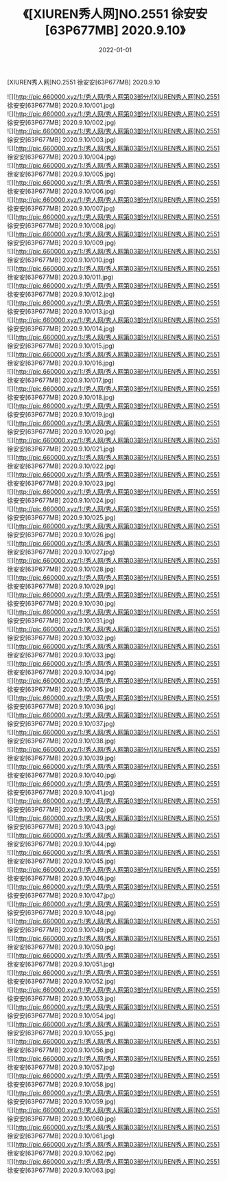﻿---
layout: post
title:  《[XIUREN秀人网]NO.2551 徐安安[63P677MB] 2020.9.10》
date:   2022-01-01
img: http://pic.660000.xyz/1:/秀人网/秀人网第03部分/[XIUREN秀人网]NO.2551 徐安安[63P677MB] 2020.9.10/000.jpg
categories: [美女, 清纯, 唯美]
---

[XIUREN秀人网]NO.2551 徐安安[63P677MB] 2020.9.10

 ![](http://pic.660000.xyz/1:/秀人网/秀人网第03部分/[XIUREN秀人网]NO.2551 徐安安[63P677MB] 2020.9.10/001.jpg) <br>![](http://pic.660000.xyz/1:/秀人网/秀人网第03部分/[XIUREN秀人网]NO.2551 徐安安[63P677MB] 2020.9.10/002.jpg) <br>![](http://pic.660000.xyz/1:/秀人网/秀人网第03部分/[XIUREN秀人网]NO.2551 徐安安[63P677MB] 2020.9.10/003.jpg) <br>![](http://pic.660000.xyz/1:/秀人网/秀人网第03部分/[XIUREN秀人网]NO.2551 徐安安[63P677MB] 2020.9.10/004.jpg) <br>![](http://pic.660000.xyz/1:/秀人网/秀人网第03部分/[XIUREN秀人网]NO.2551 徐安安[63P677MB] 2020.9.10/005.jpg) <br>![](http://pic.660000.xyz/1:/秀人网/秀人网第03部分/[XIUREN秀人网]NO.2551 徐安安[63P677MB] 2020.9.10/006.jpg) <br>![](http://pic.660000.xyz/1:/秀人网/秀人网第03部分/[XIUREN秀人网]NO.2551 徐安安[63P677MB] 2020.9.10/007.jpg) <br>![](http://pic.660000.xyz/1:/秀人网/秀人网第03部分/[XIUREN秀人网]NO.2551 徐安安[63P677MB] 2020.9.10/008.jpg) <br>![](http://pic.660000.xyz/1:/秀人网/秀人网第03部分/[XIUREN秀人网]NO.2551 徐安安[63P677MB] 2020.9.10/009.jpg) <br>![](http://pic.660000.xyz/1:/秀人网/秀人网第03部分/[XIUREN秀人网]NO.2551 徐安安[63P677MB] 2020.9.10/010.jpg) <br>![](http://pic.660000.xyz/1:/秀人网/秀人网第03部分/[XIUREN秀人网]NO.2551 徐安安[63P677MB] 2020.9.10/011.jpg) <br>![](http://pic.660000.xyz/1:/秀人网/秀人网第03部分/[XIUREN秀人网]NO.2551 徐安安[63P677MB] 2020.9.10/012.jpg) <br>![](http://pic.660000.xyz/1:/秀人网/秀人网第03部分/[XIUREN秀人网]NO.2551 徐安安[63P677MB] 2020.9.10/013.jpg) <br>![](http://pic.660000.xyz/1:/秀人网/秀人网第03部分/[XIUREN秀人网]NO.2551 徐安安[63P677MB] 2020.9.10/014.jpg) <br>![](http://pic.660000.xyz/1:/秀人网/秀人网第03部分/[XIUREN秀人网]NO.2551 徐安安[63P677MB] 2020.9.10/015.jpg) <br>![](http://pic.660000.xyz/1:/秀人网/秀人网第03部分/[XIUREN秀人网]NO.2551 徐安安[63P677MB] 2020.9.10/016.jpg) <br>![](http://pic.660000.xyz/1:/秀人网/秀人网第03部分/[XIUREN秀人网]NO.2551 徐安安[63P677MB] 2020.9.10/017.jpg) <br>![](http://pic.660000.xyz/1:/秀人网/秀人网第03部分/[XIUREN秀人网]NO.2551 徐安安[63P677MB] 2020.9.10/018.jpg) <br>![](http://pic.660000.xyz/1:/秀人网/秀人网第03部分/[XIUREN秀人网]NO.2551 徐安安[63P677MB] 2020.9.10/019.jpg) <br>![](http://pic.660000.xyz/1:/秀人网/秀人网第03部分/[XIUREN秀人网]NO.2551 徐安安[63P677MB] 2020.9.10/020.jpg) <br>![](http://pic.660000.xyz/1:/秀人网/秀人网第03部分/[XIUREN秀人网]NO.2551 徐安安[63P677MB] 2020.9.10/021.jpg) <br>![](http://pic.660000.xyz/1:/秀人网/秀人网第03部分/[XIUREN秀人网]NO.2551 徐安安[63P677MB] 2020.9.10/022.jpg) <br>![](http://pic.660000.xyz/1:/秀人网/秀人网第03部分/[XIUREN秀人网]NO.2551 徐安安[63P677MB] 2020.9.10/023.jpg) <br>![](http://pic.660000.xyz/1:/秀人网/秀人网第03部分/[XIUREN秀人网]NO.2551 徐安安[63P677MB] 2020.9.10/024.jpg) <br>![](http://pic.660000.xyz/1:/秀人网/秀人网第03部分/[XIUREN秀人网]NO.2551 徐安安[63P677MB] 2020.9.10/025.jpg) <br>![](http://pic.660000.xyz/1:/秀人网/秀人网第03部分/[XIUREN秀人网]NO.2551 徐安安[63P677MB] 2020.9.10/026.jpg) <br>![](http://pic.660000.xyz/1:/秀人网/秀人网第03部分/[XIUREN秀人网]NO.2551 徐安安[63P677MB] 2020.9.10/027.jpg) <br>![](http://pic.660000.xyz/1:/秀人网/秀人网第03部分/[XIUREN秀人网]NO.2551 徐安安[63P677MB] 2020.9.10/028.jpg) <br>![](http://pic.660000.xyz/1:/秀人网/秀人网第03部分/[XIUREN秀人网]NO.2551 徐安安[63P677MB] 2020.9.10/029.jpg) <br>![](http://pic.660000.xyz/1:/秀人网/秀人网第03部分/[XIUREN秀人网]NO.2551 徐安安[63P677MB] 2020.9.10/030.jpg) <br>![](http://pic.660000.xyz/1:/秀人网/秀人网第03部分/[XIUREN秀人网]NO.2551 徐安安[63P677MB] 2020.9.10/031.jpg) <br>![](http://pic.660000.xyz/1:/秀人网/秀人网第03部分/[XIUREN秀人网]NO.2551 徐安安[63P677MB] 2020.9.10/032.jpg) <br>![](http://pic.660000.xyz/1:/秀人网/秀人网第03部分/[XIUREN秀人网]NO.2551 徐安安[63P677MB] 2020.9.10/033.jpg) <br>![](http://pic.660000.xyz/1:/秀人网/秀人网第03部分/[XIUREN秀人网]NO.2551 徐安安[63P677MB] 2020.9.10/034.jpg) <br>![](http://pic.660000.xyz/1:/秀人网/秀人网第03部分/[XIUREN秀人网]NO.2551 徐安安[63P677MB] 2020.9.10/035.jpg) <br>![](http://pic.660000.xyz/1:/秀人网/秀人网第03部分/[XIUREN秀人网]NO.2551 徐安安[63P677MB] 2020.9.10/036.jpg) <br>![](http://pic.660000.xyz/1:/秀人网/秀人网第03部分/[XIUREN秀人网]NO.2551 徐安安[63P677MB] 2020.9.10/037.jpg) <br>![](http://pic.660000.xyz/1:/秀人网/秀人网第03部分/[XIUREN秀人网]NO.2551 徐安安[63P677MB] 2020.9.10/038.jpg) <br>![](http://pic.660000.xyz/1:/秀人网/秀人网第03部分/[XIUREN秀人网]NO.2551 徐安安[63P677MB] 2020.9.10/039.jpg) <br>![](http://pic.660000.xyz/1:/秀人网/秀人网第03部分/[XIUREN秀人网]NO.2551 徐安安[63P677MB] 2020.9.10/040.jpg) <br>![](http://pic.660000.xyz/1:/秀人网/秀人网第03部分/[XIUREN秀人网]NO.2551 徐安安[63P677MB] 2020.9.10/041.jpg) <br>![](http://pic.660000.xyz/1:/秀人网/秀人网第03部分/[XIUREN秀人网]NO.2551 徐安安[63P677MB] 2020.9.10/042.jpg) <br>![](http://pic.660000.xyz/1:/秀人网/秀人网第03部分/[XIUREN秀人网]NO.2551 徐安安[63P677MB] 2020.9.10/043.jpg) <br>![](http://pic.660000.xyz/1:/秀人网/秀人网第03部分/[XIUREN秀人网]NO.2551 徐安安[63P677MB] 2020.9.10/044.jpg) <br>![](http://pic.660000.xyz/1:/秀人网/秀人网第03部分/[XIUREN秀人网]NO.2551 徐安安[63P677MB] 2020.9.10/045.jpg) <br>![](http://pic.660000.xyz/1:/秀人网/秀人网第03部分/[XIUREN秀人网]NO.2551 徐安安[63P677MB] 2020.9.10/046.jpg) <br>![](http://pic.660000.xyz/1:/秀人网/秀人网第03部分/[XIUREN秀人网]NO.2551 徐安安[63P677MB] 2020.9.10/047.jpg) <br>![](http://pic.660000.xyz/1:/秀人网/秀人网第03部分/[XIUREN秀人网]NO.2551 徐安安[63P677MB] 2020.9.10/048.jpg) <br>![](http://pic.660000.xyz/1:/秀人网/秀人网第03部分/[XIUREN秀人网]NO.2551 徐安安[63P677MB] 2020.9.10/049.jpg) <br>![](http://pic.660000.xyz/1:/秀人网/秀人网第03部分/[XIUREN秀人网]NO.2551 徐安安[63P677MB] 2020.9.10/050.jpg) <br>![](http://pic.660000.xyz/1:/秀人网/秀人网第03部分/[XIUREN秀人网]NO.2551 徐安安[63P677MB] 2020.9.10/051.jpg) <br>![](http://pic.660000.xyz/1:/秀人网/秀人网第03部分/[XIUREN秀人网]NO.2551 徐安安[63P677MB] 2020.9.10/052.jpg) <br>![](http://pic.660000.xyz/1:/秀人网/秀人网第03部分/[XIUREN秀人网]NO.2551 徐安安[63P677MB] 2020.9.10/053.jpg) <br>![](http://pic.660000.xyz/1:/秀人网/秀人网第03部分/[XIUREN秀人网]NO.2551 徐安安[63P677MB] 2020.9.10/054.jpg) <br>![](http://pic.660000.xyz/1:/秀人网/秀人网第03部分/[XIUREN秀人网]NO.2551 徐安安[63P677MB] 2020.9.10/055.jpg) <br>![](http://pic.660000.xyz/1:/秀人网/秀人网第03部分/[XIUREN秀人网]NO.2551 徐安安[63P677MB] 2020.9.10/056.jpg) <br>![](http://pic.660000.xyz/1:/秀人网/秀人网第03部分/[XIUREN秀人网]NO.2551 徐安安[63P677MB] 2020.9.10/057.jpg) <br>![](http://pic.660000.xyz/1:/秀人网/秀人网第03部分/[XIUREN秀人网]NO.2551 徐安安[63P677MB] 2020.9.10/058.jpg) <br>![](http://pic.660000.xyz/1:/秀人网/秀人网第03部分/[XIUREN秀人网]NO.2551 徐安安[63P677MB] 2020.9.10/059.jpg) <br>![](http://pic.660000.xyz/1:/秀人网/秀人网第03部分/[XIUREN秀人网]NO.2551 徐安安[63P677MB] 2020.9.10/060.jpg) <br>![](http://pic.660000.xyz/1:/秀人网/秀人网第03部分/[XIUREN秀人网]NO.2551 徐安安[63P677MB] 2020.9.10/061.jpg) <br>![](http://pic.660000.xyz/1:/秀人网/秀人网第03部分/[XIUREN秀人网]NO.2551 徐安安[63P677MB] 2020.9.10/062.jpg) <br>![](http://pic.660000.xyz/1:/秀人网/秀人网第03部分/[XIUREN秀人网]NO.2551 徐安安[63P677MB] 2020.9.10/063.jpg) <br>